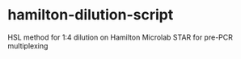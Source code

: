 # hamilton-dilution-script
HSL method for 1:4 dilution on Hamilton Microlab STAR for pre-PCR multiplexing
